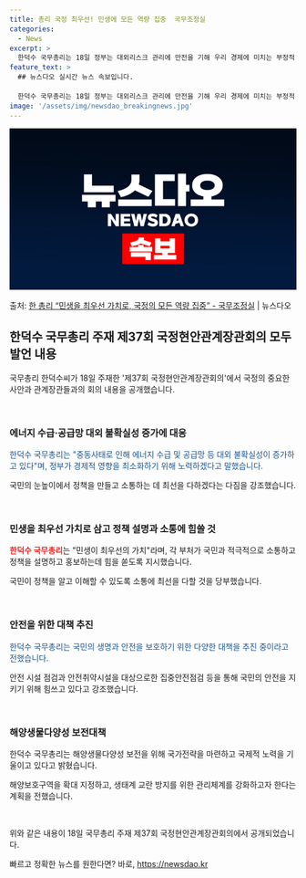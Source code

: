 ```yaml
---
title: 총리 국정 최우선! 민생에 모든 역량 집중  국무조정실
categories:
  - News
excerpt: >
  한덕수 국무총리는 18일 정부는 대외리스크 관리에 만전을 기해 우리 경제에 미치는 부정적 영향을 최소화하고 …
feature_text: >
  ## 뉴스다오 실시간 뉴스 속보입니다.

  한덕수 국무총리는 18일 정부는 대외리스크 관리에 만전을 기해 우리 경제에 미치는 부정적 영향을 최소화하고 …
image: '/assets/img/newsdao_breakingnews.jpg'
---
```


![뉴스다오 속보](/assets/img/newsdao_breakingnews.jpg)

<p>출처: <a href="https://newsdao.kr/3622" rel="dofollow">한 총리 “민생을 최우선 가치로, 국정의 모든 역량 집중” - 국무조정실</a> | 뉴스다오</p>

<h2 data-ke-size="size26">한덕수 국무총리 주재 제37회 국정현안관계장관회의 모두발언 내용</h2>

국무총리 한덕수씨가 18일 주재한 '제37회 국정현안관계장관회의'에서 국정의 중요한 사안과 관계장관들과의 회의 내용을 공개했습니다.

<p data-ke-size="size16">&nbsp;</p>

<h3>에너지 수급·공급망 대외 불확실성 증가에 대응</h3>

<span style="color: #1a5490;">한덕수 국무총리는 "중동사태로 인해 에너지 수급 및 공급망 등 대외 불확실성이 증가하고 있다"며, 정부가 경제적 영향을 최소화하기 위해 노력하겠다고 말했습니다.</span>

국민의 눈높이에서 정책을 만들고 소통하는 데 최선을 다하겠다는 다짐을 강조했습니다.

<p data-ke-size="size16">&nbsp;</p>

<h3>민생을 최우선 가치로 삼고 정책 설명과 소통에 힘쓸 것</h3>

<b><span style="color: #ee2323;">한덕수 국무총리</span></b>는 "민생이 최우선의 가치"라며, 각 부처가 국민과 적극적으로 소통하고 정책을 설명하고 홍보하는데 힘을 쏟도록 지시했습니다.

국민이 정책을 알고 이해할 수 있도록 소통에 최선을 다할 것을 당부했습니다.

<p data-ke-size="size16">&nbsp;</p>

<h3>안전을 위한 대책 추진</h3>

<span style="color: #1a5490;">한덕수 국무총리는 국민의 생명과 안전을 보호하기 위한 다양한 대책을 추진 중이라고 전했습니다.</span>

안전 시설 점검과 안전취약시설을 대상으로한 집중안전점검 등을 통해 국민의 안전을 지키기 위해 힘쓰고 있다고 강조했습니다.

<p data-ke-size="size16">&nbsp;</p>

<h3>해양생물다양성 보전대책</h3>

한덕수 국무총리는 해양생물다양성 보전을 위해 국가전략을 마련하고 국제적 노력을 기울이고 있다고 밝혔습니다.

해양보호구역을 확대 지정하고, 생태계 교란 방지를 위한 관리체계를 강화하고자 한다는 계획을 전했습니다.

<p data-ke-size="size16">&nbsp;</p>

위와 같은 내용이 18일 국무총리 주재 제37회 국정현안관계장관회의에서 공개되었습니다. 

빠르고 정확한 뉴스를 원한다면? 바로, <a href="https://newsdao.kr" rel="dofollow">https://newsdao.kr</a>


